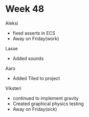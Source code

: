 # Week 48


Aleksi

- fixed asserts in ECS
- Away on Friday(work)


Lasse

- Added sounds


Aaro

- Added Tiled to project


Viksteri

- continued to implement gravity
- Created graphical physics testing
- Away on Friday(sick)
